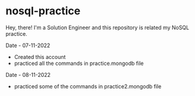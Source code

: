 # nosql-practice

Hey, there! I'm a Solution Engineer and this repository is related my NoSQL practice.

Date - 07-11-2022
- Created this account
- practiced all the commands in practice.mongodb file

Date - 08-11-2022
- practiced some of the commands in practice2.mongodb file
